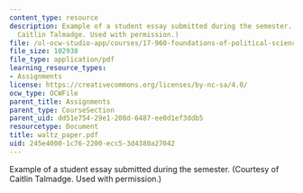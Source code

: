 ```yaml
---
content_type: resource
description: Example of a student essay submitted during the semester. (Courtesy of
  Caitlin Talmadge. Used with permission.)
file: /ol-ocw-studio-app/courses/17-960-foundations-of-political-science-fall-2004/245e40001c762200ecc53d4380a27042_waltz_paper.pdf
file_size: 102938
file_type: application/pdf
learning_resource_types:
- Assignments
license: https://creativecommons.org/licenses/by-nc-sa/4.0/
ocw_type: OCWFile
parent_title: Assignments
parent_type: CourseSection
parent_uid: dd51e754-29e1-208d-6487-ee0d1ef3ddb5
resourcetype: Document
title: waltz_paper.pdf
uid: 245e4000-1c76-2200-ecc5-3d4380a27042
---
```

Example of a student essay submitted during the semester. (Courtesy of Caitlin Talmadge. Used with permission.)